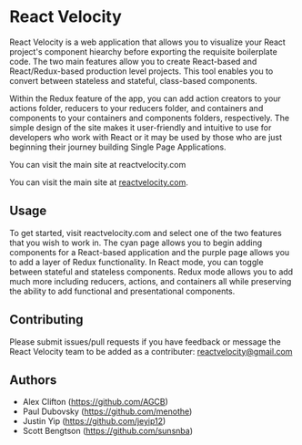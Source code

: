# React Velocity

React Velocity is a web application that allows you to visualize your React project's component hiearchy before exporting the requisite boilerplate code. The two main features allow you to create React-based and React/Redux-based production level projects. This tool enables you to convert between stateless and stateful, class-based components.

Within the Redux feature of the app, you can add action creators to your actions folder, reducers to your reducers folder, and containers and components to your containers and components folders, respectively. The simple design of the site makes it user-friendly and intuitive to use for developers who work with React or it may be used by those who are just beginning their journey building Single Page Applications.

You can visit the main site at reactvelocity.com

You can visit the main site at [reactvelocity.com](https://reactvelocity.com).


## Usage

To get started, visit reactvelocity.com and select one of the two features that you wish to work in. The cyan page allows you to begin adding components for a React-based application and the purple page allows you to add a layer of Redux functionality. In React mode, you can toggle between stateful and stateless components. Redux mode allows you to add much more including reducers, actions, and containers all while preserving the ability to add functional and presentational components.


## Contributing

Please submit issues/pull requests if you have feedback or message the React Velocity team to be added as a contributer: reactvelocity@gmail.com

## Authors

* Alex Clifton (https://github.com/AGCB)
* Paul Dubovsky (https://github.com/menothe)
* Justin Yip (https://github.com/jeyip12)
* Scott Bengtson (https://github.com/sunsnba)

